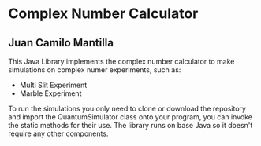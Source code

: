# Complex Number Calculator
## Juan Camilo Mantilla
This Java Library implements the complex number calculator to make simulations on complex numer experiments, such as:

* Multi Slit Experiment
* Marble Experiment

To run the simulations you only need to clone or download the repository and import the QuantumSimulator class onto your program, you can invoke the static methods for their use.
The library runs on base Java so it doesn't require any other components.